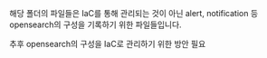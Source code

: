 해당 폴더의 파일들은 IaC를 통해 관리되는 것이 아닌
alert, notification 등 opensearch의 구성을 기록하기 위한 파일들입니다.

추후 opensearch의 구성을 IaC로 관리하기 위한 방안 필요
